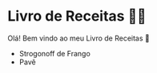 # Livro de Receitas :man_cook:

Olá! Bem vindo ao meu Livro de Receitas :wave:

- Strogonoff de Frango
- Pavê
